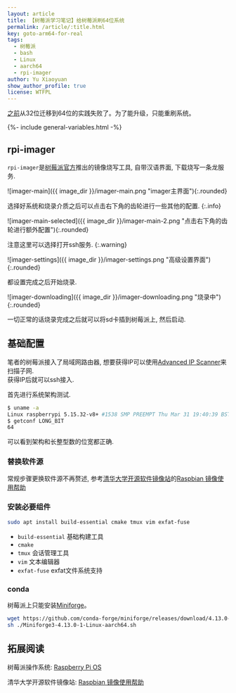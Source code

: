 ```yaml
---
layout: article
title: 【树莓派学习笔记】给树莓派刷64位系统
permalink: /article/:title.html
key: goto-arm64-for-real
tags: 
  - 树莓派
  - bash
  - Linux
  - aarch64
  - rpi-imager
author: Yu Xiaoyuan
show_author_profile: true
license: WTFPL
---
```


[之前](/article/goto-arm64.html#切换)从32位迁移到64位的实践失败了。为了能升级，只能重刷系统。

<!--more-->

<!-- begin include -->
{%- include general-variables.html -%}
<!-- end include -->

<!-- begin private variable of Liquid -->

<!-- end private variable of Liquid -->

## rpi-imager

`rpi-imager`是[树莓派官方](https://www.raspberrypi.com/software/)推出的镜像烧写工具, 自带汉语界面, 下载烧写一条龙服务.

![imager-main]({{ image_dir }}/imager-main.png "imager主界面"){:.rounded}

选择好系统和烧录介质之后可以点击右下角的齿轮进行一些其他的配置.
{:.info}

![imager-main-selected]({{ image_dir }}/imager-main-2.png "点击右下角的齿轮进行额外配置"){:.rounded}

注意这里可以选择打开ssh服务.
{:.warning}

![imager-settings]({{ image_dir }}/imager-settings.png "高级设置界面"){:.rounded}

都设置完成之后开始烧录.

![imager-downloading]({{ image_dir }}/imager-downloading.png "烧录中"){:.rounded}

一切正常的话烧录完成之后就可以将sd卡插到树莓派上, 然后启动.

## 基础配置

笔者的树莓派接入了局域网路由器, 想要获得IP可以使用[Advanced IP Scanner](https://www.advanced-ip-scanner.com/)来扫描子网.  
获得IP后就可以ssh接入.

首先进行系统架构测试.

```bash
$ uname -a
Linux raspberrypi 5.15.32-v8+ #1538 SMP PREEMPT Thu Mar 31 19:40:39 BST 2022 aarch64 GNU/Linux
$ getconf LONG_BIT
64
```

可以看到架构和长整型数的位宽都正确.

### 替换软件源

常规步骤更换软件源不再赘述, 参考[清华大学开源软件镜像站](https://mirrors.tuna.tsinghua.edu.cn/)的[Raspbian 镜像使用帮助](https://mirrors.tuna.tsinghua.edu.cn/)

### 安装必要组件

```bash
sudo apt install build-essential cmake tmux vim exfat-fuse
```

- `build-essential` 基础构建工具
- `cmake`
- `tmux` 会话管理工具
- `vim` 文本编辑器
- `exfat-fuse` exfat文件系统支持

### conda

树莓派上只能安装[Miniforge](https://github.com/conda-forge/miniforge)。

```bash
wget https://github.com/conda-forge/miniforge/releases/download/4.13.0-1/Miniforge3-4.13.0-1-Linux-aarch64.sh
sh ./Miniforge3-4.13.0-1-Linux-aarch64.sh
```

## 拓展阅读

树莓派操作系统: [Raspberry Pi OS](https://www.raspberrypi.com/software/)

清华大学开源软件镜像站: [Raspbian 镜像使用帮助](https://mirrors.tuna.tsinghua.edu.cn/)
